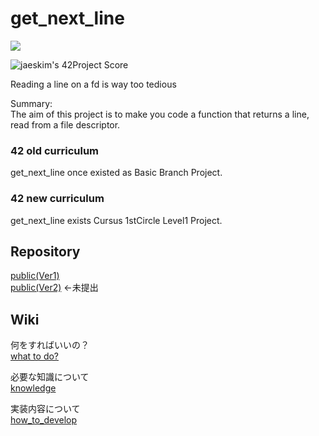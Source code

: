 # get_next_line


[![](https://img.youtube.com/vi/a9_48VPRwqc/0.jpg)](https://www.youtube.com/watch?v=a9_48VPRwqc)


![jaeskim's 42Project Score](https://badge42.herokuapp.com/api/project/mmizuno/get_next_line)  

Reading a line on a fd is way too tedious  

Summary:  
The aim of this project is to make you code a function that returns a line,  
read from a file descriptor.  


### 42 old curriculum

get_next_line once existed as Basic Branch Project.  

### 42 new curriculum

get_next_line exists Cursus 1stCircle Level1 Project.  


## Repository

[public(Ver1)](https://github.com/mznmk/get_next_line)  
[public(Ver2)](https://github.com/mznmk/get_next_line_2) ←未提出  


## Wiki

何をすればいいの？  
[what to do?](./what_to_do.md)  

必要な知識について  
[knowledge](./knowledge.md)  

実装内容について  
[how_to_develop](./how_to_develop)  

